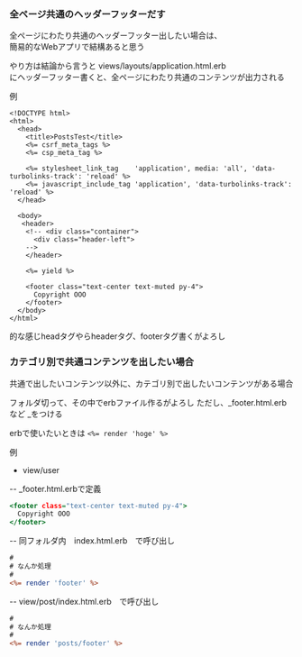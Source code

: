 ### 全ページ共通のヘッダーフッターだす
全ページにわたり共通のヘッダーフッター出したい場合は、  
簡易的なWebアプリで結構あると思う  

やり方は結論から言うと
views/layouts/application.html.erb  
にヘッダーフッター書くと、全ページにわたり共通のコンテンツが出力される

例
```erb
<!DOCTYPE html>
<html>
  <head>
    <title>PostsTest</title>
    <%= csrf_meta_tags %>
    <%= csp_meta_tag %>

    <%= stylesheet_link_tag    'application', media: 'all', 'data-turbolinks-track': 'reload' %>
    <%= javascript_include_tag 'application', 'data-turbolinks-track': 'reload' %>
  </head>

  <body>
   <header>
    <!-- <div class="container">
      <div class="header-left">
    -->
    </header>

    <%= yield %>

    <footer class="text-center text-muted py-4">
      Copyright OOO
    </footer>
  </body>
</html>
```

的な感じheadタグやらheaderタグ、footerタグ書くがよろし

### カテゴリ別で共通コンテンツを出したい場合

共通で出したいコンテンツ以外に、カテゴリ別で出したいコンテンツがある場合

フォルダ切って、その中でerbファイル作るがよろし
ただし、_footer.html.erbなど
_をつける

erbで使いたいときは
`<%= render 'hoge' %>`

例
- view/user

-- _footer.html.erbで定義
```_footer.html.erb
<footer class="text-center text-muted py-4">
  Copyright OOO
</footer>
```

-- 同フォルダ内　index.html.erb　で呼び出し
```index.html.erb
#
# なんか処理
#
<%= render 'footer' %>
```

-- view/post/index.html.erb　で呼び出し
```index.html.erb
#
# なんか処理
#
<%= render 'posts/footer' %>
```
